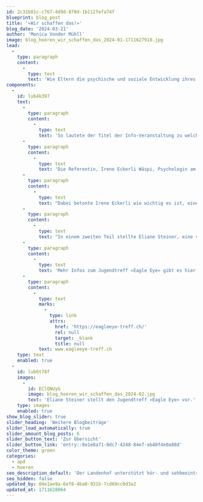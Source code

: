 ```yaml
---
id: 2c31b81c-c767-4d9d-870d-1b112fefa74f
blueprint: blog_post
title: '«Wir schaffen das!»'
blog_date: '2024-03-21'
author: 'Monica Vonder Mühll'
image: blog_hoeren_wir_schaffen_das_2024-01-1711627918.jpg
lead:
  -
    type: paragraph
    content:
      -
        type: text
        text: 'Wie Eltern die psychische und soziale Entwicklung ihres Kindes unterstützen und fördern können. '
components:
  -
    id: lub4k397
    text:
      -
        type: paragraph
        content:
          -
            type: text
            text: 'So lautete der Titel der Info-Veranstaltung zu welcher der Audiopädagogische Dienst am 21. März 2024 eingeladen hatte. Rund 30 Eltern folgten der Einladung. '
      -
        type: paragraph
        content:
          -
            type: text
            text: 'Die Referentin, Irene Eckerli Wäspi, Psychologin am Zentrum für Gehör und Sprache Zürich, zeigte auf, wie Eltern ihre Kinder sozial und psychisch gut durchs Leben mit einer Hörbeeinträchtigung begleiten können. In ihrem Vortrag beleuchtete sie facettenreich verschiedene entscheidende Aspekte des «Andersseins» aufgrund einer Hörbeeinträchtigung. '
      -
        type: paragraph
        content:
          -
            type: text
            text: "Dabei betonte Irene Eckerli wie wichtig es ist, einen gewissen \_Optimismus – auch in schwierigen Phasen - auszustrahlen. "
      -
        type: paragraph
        content:
          -
            type: text
            text: "In einem zweiten Teil stellte Eliane Steiner, eine von vier selbst betroffenen Leiterinnen, den Jugendtreff «Eagle Eye» vor. Eagle Eye schliesst eine wichtige Lücke von Begegnungs- und Austauschmöglichkeiten für hörbeeinträchtigte Jugendliche im Alter zwischen 13 und 18\_Jahren und organisiert vier Mal jährlich verschiedene Anlässe an verschiedenen Standorten in der Deutschschweiz. Amrita, die regelmässig an Eagle Eye-Treffen teilnimmt, berichtete begeistert davon. "
      -
        type: paragraph
        content:
          -
            type: text
            text: 'Mehr Infos zum Jugendtreff «Eagle Eye» gibt es hier:'
      -
        type: paragraph
        content:
          -
            type: text
            marks:
              -
                type: link
                attrs:
                  href: 'https://eagleeye-treff.ch/'
                  rel: null
                  target: _blank
                  title: null
            text: www.eagleeye-treff.ch
    type: text
    enabled: true
  -
    id: lub6t78f
    images:
      -
        id: EClQNUyG
        image: blog_hoeren_wir_schaffen_das_2024-02.jpg
        text: 'Eliane Steiner stellt den Jugendtreff «Eagle Eye» vor.'
    type: images
    enabled: true
show_blog_slider: true
slider_heading: 'Weitere Blogbeiträge'
slider_load_automatically: true
slider_amount_blog_posts: 6
slider_button_text: 'Zur Übersicht'
slider_button_link: 'entry::8e1e8a71-0dc7-4248-84e7-ab40f4e0a88d'
color_theme: green
categories:
  - apd
  - hoeren
seo_description_default: 'Der Landenhof unterstützt hör- und sehbeeinträchtigte Kinder & Jugendliche in ihrem selbstbestimmten Leben durch Förderung ihrer Fähigkeiten & Entwicklung'
seo_hidden: false
updated_by: 04e1ae9a-6ef8-4ba0-931b-7cd69cc0d3a2
updated_at: 1711628064
---
```

